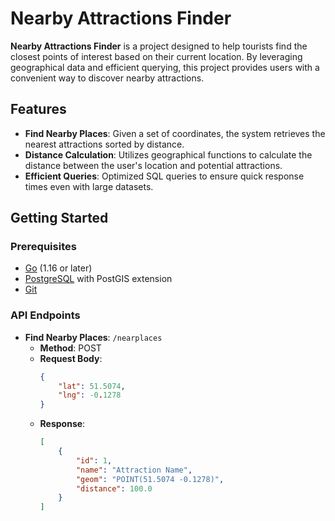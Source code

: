 # Nearby Attractions Finder

**Nearby Attractions Finder** is a project designed to help tourists find the closest points of interest based on their current location. By leveraging geographical data and efficient querying, this project provides users with a convenient way to discover nearby attractions.

## Features

- **Find Nearby Places**: Given a set of coordinates, the system retrieves the nearest attractions sorted by distance.
- **Distance Calculation**: Utilizes geographical functions to calculate the distance between the user's location and potential attractions.
- **Efficient Queries**: Optimized SQL queries to ensure quick response times even with large datasets.

## Getting Started

### Prerequisites

- [Go](https://golang.org/dl/) (1.16 or later)
- [PostgreSQL](https://www.postgresql.org/) with PostGIS extension
- [Git](https://git-scm.com/)


### API Endpoints

- **Find Nearby Places**: `/nearplaces`
    - **Method**: POST
    - **Request Body**:
        ```json
        {
            "lat": 51.5074,
            "lng": -0.1278
        }
        ```
    - **Response**:
        ```json
        [
            {
                "id": 1,
                "name": "Attraction Name",
                "geom": "POINT(51.5074 -0.1278)",
                "distance": 100.0
            }
        ]
        ```


